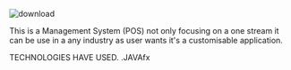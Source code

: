 ![download](https://github.com/user-attachments/assets/a1697851-949f-4ccb-90b7-c7565ddecd68)

This is a Management System (POS) not only focusing on a one stream it can be use in a any industry as user wants it's a customisable application.

TECHNOLOGIES HAVE USED.
.JAVAfx

